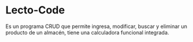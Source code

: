 # Lecto-Code
Es un programa CRUD que permite ingresa, modificar, buscar y eliminar un producto de un almacén, tiene una calculadora funcional integrada.
